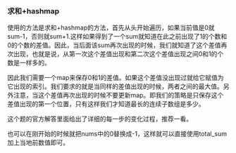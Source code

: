### 求和+hashmap
使用的方法是求和+hashmap的方法，首先从头开始遍历，如果当前值是0就sum-1，否则就sum+1.这样如果得到了一个sum就知道在此之前出现了1的个数和0的个数的差值。因此，当后面该sum再次出现的时候，我们就知道了这个差值再次出现，也就是说，从第一次这个差值出现和第二次这个差值出现之间0和1的个数是一样多的。

因此我们需要一个map来保存0和1的差值。如果这个差值没出现过就给它赋值为它出现的索引。我们要求的就是当同样的差值出现的时候，两者之间的最大值。另外注意，当这个差值再次出现的时候不要更新map。即我们的策略是只保存这个差值出现的第一个位置，只有这样我们才知道最长的连续子数组是多少。

这个题的官方解答里面给出了详细的每一步的变化过程，推荐一看。

也可以在刚开始的时候就把nums中的0替换成-1，这样就可以直接使用total_sum加上当地前数值即可。
